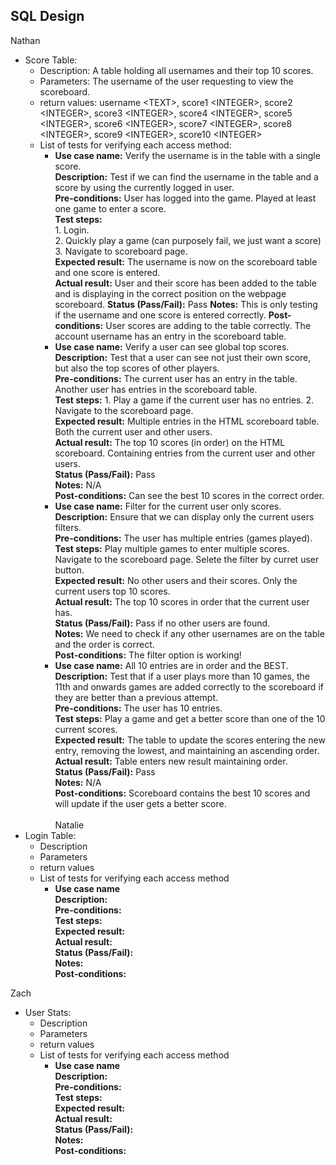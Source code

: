 SQL Design
--

Nathan
- Score Table: 
  - Description: A table holding all usernames and their top 10 scores. 
  - Parameters: The username of the user requesting to view the scoreboard.
  - return values: username \<TEXT\>, score1 \<INTEGER\>, score2 \<INTEGER\>, score3 \<INTEGER\>, score4 \<INTEGER\>, score5 \<INTEGER\>, score6 \<INTEGER\>, score7 \<INTEGER\>, score8 \<INTEGER\>, score9 \<INTEGER\>, score10 \<INTEGER\>
  - List of tests for verifying each access method:
    - **Use case name:** Verify the username is in the table with a single score.<br>
        **Description:** Test if we can find the username in the table and a score by using the currently logged in user.<br>
        **Pre-conditions:** User has logged into the game. Played at least one game to enter a score. <br> 
        **Test steps:**
            <br> 1. Login.
            <br> 2. Quickly play a game (can purposely fail, we just want a score) 
            <br> 3. Navigate to scoreboard page.
        <br>
        **Expected result:** The username is now on the scoreboard table and one score is entered.<br>
        **Actual result:** User and their score has been added to the table and is displaying in the correct position on the webpage scoreboard.
        **Status (Pass/Fail):** Pass
        **Notes:** This is only testing if the username and one score is entered correctly. 
        **Post-conditions:** User scores are adding to the table correctly. The account username has an entry in the scoreboard table. <br>
    - **Use case name:** Verify a user can see global top scores. <br>
        **Description:** Test that a user can see not just their own score, but also the top scores of other players.<br>
        **Pre-conditions:** The current user has an entry in the table. Another user has entries in the scoreboard table.<br> 
        **Test steps:** 1. Play a game if the current user has no entries. 
                        2. Navigate to the scoreboard page. <br> 
        **Expected result:** Multiple entries in the HTML scoreboard table. Both the current user and other users. <br>
        **Actual result:** The top 10 scores (in order) on the HTML scoreboard. Containing entries from the current user and other users. <br>
        **Status (Pass/Fail):** Pass<br>
        **Notes:** N/A<br>
        **Post-conditions:** Can see the best 10 scores in the correct order. <br>
    - **Use case name:** Filter for the current user only scores.<br>
            **Description:** Ensure that we can display only the current users filters. <br>
            **Pre-conditions:** The user has multiple entries (games played).<br> 
            **Test steps:** Play multiple games to enter multiple scores. Navigate to the scoreboard page. Selete the filter by curret user button. <br> 
            **Expected result:** No other users and their scores. Only the current users top 10 scores.<br>
            **Actual result:** The top 10 scores in order that the current user has.<br>
            **Status (Pass/Fail):** Pass if no other users are found.<br>
            **Notes:** We need to check if any other usernames are on the table and the order is correct. <br>
            **Post-conditions:** The filter option is working!<br>
    - **Use case name:** All 10 entries are in order and the BEST.<br>
        **Description:** Test that if a user plays more than 10 games, the 11th and onwards games are added correctly to the scoreboard if they are better than a previous attempt. <br>
        **Pre-conditions:** The user has 10 entries.<br> 
        **Test steps:** Play a game and get a better score than one of the 10 current scores. <br> 
        **Expected result:** The table to update the scores entering the new entry, removing the lowest, and maintaining an ascending order. <br>
        **Actual result:** Table enters new result maintaining order.<br>
        **Status (Pass/Fail):** Pass<br>
        **Notes:** N/A <br>
        **Post-conditions:** Scoreboard contains the best 10 scores and will update if the user gets a better score. <br>   
Natalie
- Login Table:
  - Description
  - Parameters
  - return values
  - List of tests for verifying each access method
    - **Use case name** <br>
        **Description:** <br>
        **Pre-conditions:** <br> 
        **Test steps:** <br> 
        **Expected result:** <br>
        **Actual result:** <br>
        **Status (Pass/Fail):** <br>
        **Notes:** <br>
        **Post-conditions:** <br>


Zach
- User Stats:
  - Description
  - Parameters
  - return values
  - List of tests for verifying each access method
    - **Use case name** <br>
        **Description:** <br>
        **Pre-conditions:** <br> 
        **Test steps:** <br> 
        **Expected result:** <br>
        **Actual result:** <br>
        **Status (Pass/Fail):** <br>
        **Notes:** <br>
        **Post-conditions:** <br>
